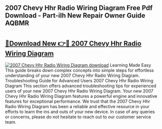 ## 2007 Chevy Hhr Radio Wiring Diagram Free Pdf Download - Part-iIh New Repair Owner Guide AQBMR

# <h2><a href="http://dfu6wb.blite.top/?on=2007+Chevy+Hhr+Radio+Wiring+Diagram">🔗Download New 👉🔴 2007 Chevy Hhr Radio Wiring Diagram</a></h2>

[![2007 Chevy Hhr Radio Wiring Diagram download](https://i.imgur.com/lujVjoI.png)](http://dfu6wb.blite.top/?on=2007+Chevy+Hhr+Radio+Wiring+Diagram)
Learning Made Easy This guide breaks down complex concepts into simple steps for effortless understanding of your new 2007 Chevy Hhr Radio Wiring Diagram. Troubleshooting Guide for Advanced Users 2007 Chevy Hhr Radio Wiring Diagram This section offers advanced troubleshooting tips for experienced users of your new 2007 Chevy Hhr Radio Wiring Diagram. Your new 2007 Chevy Hhr Radio Wiring Diagram features a powerful engine and innovative features for exceptional performance. We trust that the 2007 Chevy Hhr Radio Wiring Diagram has been a reliable and effective resource in your efforts to learn the ins and outs of your new device. In case of any queries or concerns, please do not hesitate to reach out to our customer service team.
